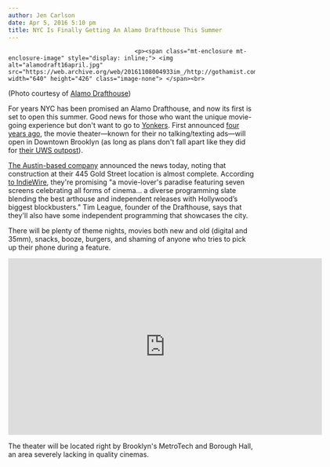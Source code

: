 ```yaml
---
author: Jen Carlson
date: Apr 5, 2016 5:10 pm
title: NYC Is Finally Getting An Alamo Drafthouse This Summer
---
```


	
										<p><span class="mt-enclosure mt-enclosure-image" style="display: inline;"> <img alt="alamodraft16april.jpg" src="https://web.archive.org/web/20161108004933im_/http://gothamist.com/attachments/arts_jen/alamodraft16april.jpg" width="640" height="426" class="image-none"> </span><br>
<span class="photo_caption">(Photo courtesy of <a href="https://web.archive.org/web/20161108004933/https://www.facebook.com/alamodrafthouse/">Alamo Drafthouse</a>)</span></p>

<p>For years NYC has been promised an Alamo Drafthouse, and now its first is set to open this summer. Good news for those who want the unique movie-going experience but don&apos;t want to go to <a href="https://web.archive.org/web/20161108004933/http://gothamist.com/2012/07/02/alamo_drafthouse_coming_to_yonkers.php">Yonkers</a>. First announced <a href="https://web.archive.org/web/20161108004933/http://gothamist.com/2012/12/03/alamo_drafthouse_coming_to_brooklyn.php">four years ago</a>, the movie theater&#x2014;known for their no talking/texting ads&#x2014;will open in Downtown Brooklyn (as long as plans don&apos;t fall apart like they did for <a href="https://web.archive.org/web/20161108004933/http://gothamist.com/2013/10/01/alamo_drafthouse_no_longer_coming_t.php">their UWS outpost</a>).</p>

<p><a href="https://web.archive.org/web/20161108004933/https://drafthouse.com/national/theater/downtown-brooklyn">The Austin-based company</a> announced the news today, noting that construction at their 445 Gold Street location is almost complete. According <a href="https://web.archive.org/web/20161108004933/http://www.indiewire.com/article/alamo-drafthouse-brooklyn-location-new-york-city--summer-2016-20160405">to IndieWire</a>, they&apos;re promising &quot;a movie-lover&apos;s paradise featuring seven screens celebrating all forms of cinema... a diverse programming slate blending the best arthouse and independent releases with Hollywood&#x2019;s biggest blockbusters.&quot; Tim League, founder of the Drafthouse, says that they&apos;ll also have some independent programming that showcases the city. </p>

<p>There will be plenty of theme nights, movies both new and old (digital and 35mm), snacks, booze, burgers, and shaming of anyone who tries to pick up their phone during a feature. </p>

<p><iframe width="640" height="360" src="https://web.archive.org/web/20161108004933if_/https://www.youtube.com/embed/cQArSoYJWjI" frameborder="0" allowfullscreen></iframe></p>

<p>The theater will be located right by Brooklyn&apos;s MetroTech and Borough Hall, an area severely lacking in quality cinemas.  </p>					
										
									
				